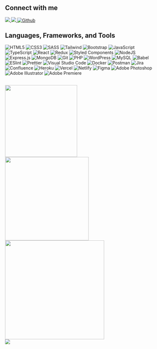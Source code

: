 [//]: <> (# Hi there)

<h2>Connect with me</h3>
<p align="left">
  <a href="https://www.linkedin.com/in/paulzxc/" target="_blank">
    <img src="https://img.shields.io/badge/linkedin-0A66C2?style=for-the-badge&logo=linkedin" />
  </a>
  <a href="mailto:paul.dehonor@gmail.com" target="_blank">
    <img src="https://img.shields.io/badge/gmail-EA4335?style=for-the-badge&logo=gmail&logoColor=FFFFFF" />
  </a>
  <a href="https://github.com/pdzxc" target="_blank">
    <img src="https://img.shields.io/badge/github-181717?style=for-the-badge&logo=github&logoColor=FFFFFF" alt="Github" />
  </a>
</p>
<h2>Languages, Frameworks, and Tools</h4>
<p align="left">
  <img src="https://img.shields.io/badge/HTML5-000?style=flat-square&logo=html5&logoColor=FFBE00" alt="HTML5" />
  <img src="https://img.shields.io/badge/CSS3-000?style=flat-square&logo=css3&logoColor=FFBE00" alt="CSS3" />
  <img src="https://img.shields.io/badge/SASS-000?style=flat-square&logo=SASS&logoColor=FFBE00" alt="SASS" />
  <img src="https://img.shields.io/badge/Tailwind-000?style=flat-square&logo=tailwind-css&logoColor=FFBE00" alt="Tailwind" />
  <img src="https://img.shields.io/badge/Bootstrap-000?style=flat-square&logo=bootstrap&logoColor=FFBE00" alt="Bootstrap" />
  <img src="https://img.shields.io/badge/Javascript-000?style=flat-square&logo=javascript&logoColor=FFBE00" alt="JavaScript" />
  <img src="https://img.shields.io/badge/Typescript-000?style=flat-square&logo=typescript&logoColor=FFBE00" alt="TypeScript" />
  <img src="https://img.shields.io/badge/React-000?style=flat-square&logo=react&logoColor=FFBE00" alt="React" />
  <img src="https://img.shields.io/badge/Redux-000?style=flat-square&logo=redux&logoColor=FFBE00" alt="Redux" />
  <img src="https://img.shields.io/badge/Styled%20Components-000?style=flat-square&logo=styled-components&logoColor=FFBE00" alt="Styled Components" />
<!--   <img src="https://img.shields.io/badge/Angular-000?style=flat-square&logo=angular&logoColor=FFBE00" alt="Angular" /> -->
<!--   <img src="https://img.shields.io/badge/Vue-000?style=flat-square&logo=vue.js&logoColor=FFBE00" alt="Vue" /> -->
  <img src="https://img.shields.io/badge/Node.js-000?style=flat-square&logo=node.js&logoColor=FFBE00" alt="NodeJS" />
  <img src="https://img.shields.io/badge/Express.js-000?style=flat-square&logo=express&logoColor=FFBE00" alt="Express.js" />
  <img src="https://img.shields.io/badge/MongoDB-000?style=flat-square&logo=mongodb&logoColor=FFBE00" alt="MongoDB" />
  <img src="https://img.shields.io/badge/Git-000?style=flat-square&logo=git&logoColor=FFBE00" alt="Git" />
  <img src="https://img.shields.io/badge/PHP-000?style=flat-square&logo=php&logoColor=FFBE00" alt="PHP" />
  <img src="https://img.shields.io/badge/WordPress-000?style=flat-square&logo=WordPress&logoColor=FFBE00" alt="WordPress" />
  <img src="https://img.shields.io/badge/MySQL-000?style=flat-square&logo=mysql&logoColor=FFBE00" alt="MySQL" />
  <img src="https://img.shields.io/badge/Babel-000?style=flat-square&logo=babel&logoColor=FFBE00" alt="Babel" />
  <img src="https://img.shields.io/badge/ESLint-000?style=flat-square&logo=eslint&logoColor=FFBE00" alt="ESlint" />
  <img src="https://img.shields.io/badge/Prettier-000?style=flat-square&logo=prettier&logoColor=FFBE00" alt="Prettier" />
  <img src="https://img.shields.io/badge/VS%20Code-000?style=flat-square&logo=visual-studio-code&logoColor=FFBE00" alt="Visual Studio Code" />
  <img src="https://img.shields.io/badge/Docker-000?style=flat-square&logo=docker&logoColor=FFBE00" alt="Docker" />
  <img src="https://img.shields.io/badge/Postman-000?style=flat-square&logo=postman&logoColor=FFBE00" alt="Postman" />
  <img src="https://img.shields.io/badge/Jira-000?style=flat-square&logo=jira&logoColor=FFBE00" alt="Jira" />
  <img src="https://img.shields.io/badge/Confluence-000?style=flat-square&logo=confluence&logoColor=FFBE00" alt="Confluence" />
  <img src="https://img.shields.io/badge/Heroku-000?style=flat-square&logo=heroku&logoColor=FFBE00" alt="Heroku" />
  <img src="https://img.shields.io/badge/Vercel-000?style=flat-square&logo=vercel&logoColor=FFBE00" alt="Vercel" />
  <img src="https://img.shields.io/badge/Netlify-000?style=flat-square&logo=netlify&logoColor=FFBE00" alt="Netlify" />
  <img src="https://img.shields.io/badge/Figma-000?style=flat-square&logo=figma&logoColor=FFBE00" alt="Figma" />
  <img src="https://img.shields.io/badge/Photoshop-000?style=flat-square&logo=adobe-photoshop&logoColor=FFBE00" alt="Adobe Photoshop" />
  <img src="https://img.shields.io/badge/Illustrator-000?style=flat-square&logo=adobe-illustrator&logoColor=FFBE00" alt="Adobe Illustrator" />
  <img src="https://img.shields.io/badge/Premiere-000?style=flat-square&logo=adobe-premiere-pro&logoColor=FFBE00" alt="Adobe Premiere" />
</p>
<br />
<div align="left">
  <img width="237" src="https://github-readme-stats-pdzxc.vercel.app/api/top-langs?theme=onedark&hide_border=true&layout=compact&username=pdzxc&langs_count=8&count_private=true&hide_title=true&bg_color=000&text_color=FFF" />
  <img width="275" src="https://github-readme-streak-stats.herokuapp.com/?user=pdzxc&theme=onedark&hide_border=true&stroke=000&ring=ffbe00&fire=ffbe00&sideNums=ffbe00&sideLabels=ffbe00&background=000&dates=FFF&currStreakLabel=ffbe00&currStreakNum=FFF" />
  <img width="326" src="https://github-readme-stats-pdzxc.vercel.app/api?username=pdzxc&count_private=true&hide_border=true&show_icons=true&theme=onedark&include_all_commits=true&langs_count=8&hide_title=true&icon_color=ffbe00&title_color=ffbe00&bg_color=000&text_color=FFF" />
</div>
<div align="left">
  <img src="https://activity-graph.herokuapp.com/graph?username=pdzxc&theme=one-dark&hide_border=true&line=ffbe00&bg_color=000&color=FFF&point=FFF" />
<!--   <img src="https://komarev.com/ghpvc/?username=pdzxc&color=000&style=for-the-badge&labelColor=282c34" /> -->
</div>
